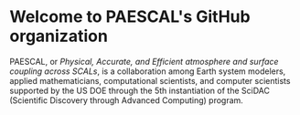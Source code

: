 # Welcome to PAESCAL's GitHub organization

PAESCAL, or _Physical, Accurate, and Efficient atmosphere and surface coupling across SCALs_, is a collaboration among Earth system modelers, applied mathematicians, computational scientists, and computer scientists supported by the US DOE through the 5th instantiation of the SciDAC (Scientific Discovery through Advanced Computing) program.


<!--

**Here are some ideas to get you started:**

 what is your organization all about?

🧙 Remember, you can do mighty things with the power of [Markdown](https://docs.github.com/github/writing-on-github/getting-started-with-writing-and-formatting-on-github/basic-writing-and-formatting-syntax)
-->
